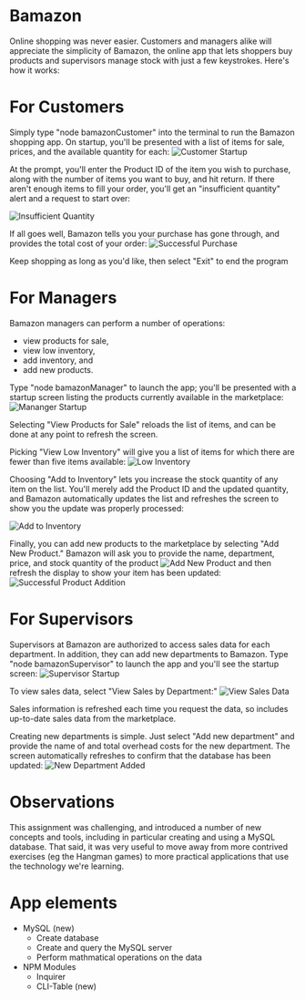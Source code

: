 # Bamazon

Online shopping was never easier. Customers and managers alike will appreciate the simplicity of Bamazon, the online app that lets shoppers buy products and supervisors manage stock with just a few keystrokes. Here's how it works:

# For Customers

Simply type "node bamazonCustomer" into the terminal to run the Bamazon shopping app. On startup, you'll be presented with a list of items for sale, prices, and the available quantity for each:
![Customer Startup](/images/customer-startup.jpg)

At the prompt, you'll enter the Product ID of the item you wish to purchase, along with the number of items you want to buy, and hit return. If there aren't enough items to fill your order, you'll get an "insufficient quantity" alert and a request to start over:

![Insufficient Quantity](/images/insufficient-quantity.jpg)

If all goes well, Bamazon tells you your purchase has gone through, and provides the total cost of your order:
![Successful Purchase](/images/customer-purchase.jpg)

Keep shopping as long as you'd like, then select "Exit" to end the program

# For Managers

Bamazon managers can perform a number of operations:
- view products for sale,
- view low inventory,
- add inventory, and 
- add new products.

Type "node bamazonManager" to launch the app; you'll be presented with a startup screen listing the products currently available in the marketplace:
![Mananger Startup](/images/manager-startup.jpg)

Selecting "View Products for Sale" reloads the list of items, and can be done at any point to refresh the screen.

Picking "View Low Inventory" will give you a list of items for which there are fewer than five items available:
![Low Inventory](/images/low-inventory.jpg)

Choosing "Add to Inventory" lets you increase the stock quantity of any item on the list. You'll merely add the Product ID and the updated quantity, and Bamazon automatically updates the list and refreshes the screen to show you the update was properly processed:

![Add to Inventory](/images/add-to-inventory.jpg)

Finally, you can add new products to the marketplace by selecting "Add New Product." Bamazon will ask you to provide the name, department, price, and stock quantity of the product ![Add New Product](/images/add-new-product.jpg) and then refresh the display to show your item has been updated:
![Successful Product Addition](/images/new-product-added.jpg)

# For Supervisors

Supervisors at Bamazon are authorized to access sales data for each department. In addition, they can add new departments to Bamazon. Type "node bamazonSupervisor" to launch the app and you'll see the startup screen:
![Supervisor Startup](/images/supervisor-startup.jpg)

To view sales data, select "View Sales by Department:"
![View Sales Data](/images/view-sales.jpg)

Sales information is refreshed each time you request the data, so includes up-to-date sales data from the marketplace.

Creating new departments is simple. Just select "Add new department" and provide the name of and total overhead costs for the new department. The screen automatically refreshes to confirm that the database has been updated:
![New Department Added](/images/new-department.jpg) 

# Observations
This assignment was challenging, and introduced a number of new concepts and tools, including in particular creating and using a MySQL database. That said, it was very useful to move away from more contrived exercises (eg the Hangman games) to more practical applications that use the technology we're learning.

# App elements
- MySQL (new)
    - Create database
    - Create and query the MySQL server
    - Perform mathmatical operations on the data
- NPM Modules
    - Inquirer
    - CLI-Table (new)
